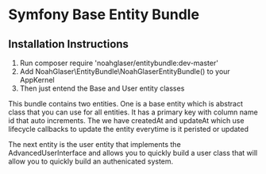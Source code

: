 <h1>Symfony Base Entity Bundle</h1>

<h2>Installation Instructions</h2>

<ol>
  <li>Run composer require 'noahglaser/entitybundle:dev-master'</li>
  <li>Add NoahGlaser\EntityBundle\NoahGlaserEntityBundle() to your AppKernel</li>
  <li>Then just entend the Base and User entity classes</li>
</ol>

<p>This bundle contains two entities.  One is a base entity which is abstract class that you can use for all entities.  It has a primary key with column name id that auto increments.  The we have createdAt and updateAt which use lifecycle callbacks to update the entity everytime is it peristed or updated</p>

<p>The next entity is the user entity that implements the AdvancedUserInterface and allows you to quickly build a user class that will allow you to quickly build an authenicated system. <p>
